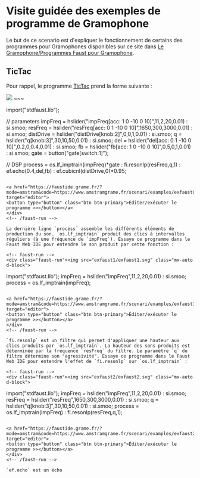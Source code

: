 # Visite guidée des exemples de programme de Gramophone

Le but de ce scenario est d'expliquer le fonctionnement de certains des programmes pour Gramophones disponibles sur ce site dans [Le Gramophone/Programmes Faust pour Gramophone](../gramophone/programs.md). 

## TicTac

Pour rappel, le programme [TicTac](../gramophone/programs.md#tictac) prend la forme suivante :

<!-- faust-run -->
<div class="faust-run"><img src="exfaust0/exfaust0.svg" class="mx-auto d-block">
~~~

import("stdfaust.lib");

// parameters
impFreq = hslider("impFreq[acc: 1 0 -10 0 10]",11,2,20,0.01) : si.smoo;
resFreq = hslider("resFreq[acc: 0 1 -10 0 10]",1650,300,3000,0.01) : si.smoo;
distDrive = hslider("distDrive[knob:2]",0,0,1,0.01) : si.smoo;
q = hslider("q[knob:3]",30,10,50,0.01) : si.smoo;
del = hslider("del[acc: 0 1 -10 0 10]",0.2,0,0.4,0.01) : si.smoo;
fb = hslider("fb[acc: 1 0 -10 0 10]",0.5,0,1,0.01) : si.smoo;
gate = button("gate[switch:1]");

// DSP
process = os.lf_imptrain(impFreq)*gate  : fi.resonlp(resFreq,q,1) : ef.echo(0.4,del,fb) : 
ef.cubicnl(distDrive,0)*0.95;

~~~

<a href="https://faustide.grame.fr/?mode=amstram&code=https://www.amstramgrame.fr/scenari/examples/exfaust0/exfaust0.dsp" target="editor">
<button type="button" class="btn btn-primary">Éditer/exécuter le programme >></button></a>
</div>
<!-- /faust-run -->

La dernière ligne `process` assemble les différents éléments de production du son. `os.lf_imptrain` produit des clics à intervalles réguliers (à une fréquence de `impFreq`). Essaye ce programme dans le Faust Web IDE pour entendre le son produit par cette fonction :

<!-- faust-run -->
<div class="faust-run"><img src="exfaust1/exfaust1.svg" class="mx-auto d-block">
~~~

import("stdfaust.lib");
impFreq = hslider("impFreq",11,2,20,0.01) : si.smoo;
process = os.lf_imptrain(impFreq);

~~~

<a href="https://faustide.grame.fr/?mode=amstram&code=https://www.amstramgrame.fr/scenari/examples/exfaust1/exfaust1.dsp" target="editor">
<button type="button" class="btn btn-primary">Éditer/exécuter le programme >></button></a>
</div>
<!-- /faust-run -->

`fi.resonlp` est un filtre qui permet d'appliquer une hauteur aux clics produits par `os.lf_imptrain`. La hauteur des sons produits est déterminée par la fréquence `resFreq` du filtre. Le paramètre `q` du filtre détermine son "agressivité". Essaye ce programme dans le Faust Web IDE pour entendre l'effet de `fi.resonlp` sur `os.lf_imptrain` :

<!-- faust-run -->
<div class="faust-run"><img src="exfaust2/exfaust2.svg" class="mx-auto d-block">
~~~

import("stdfaust.lib");
impFreq = hslider("impFreq",11,2,20,0.01) : si.smoo;
resFreq = hslider("resFreq",1650,300,3000,0.01) : si.smoo;
q = hslider("q[knob:3]",30,10,50,0.01) : si.smoo;
process = os.lf_imptrain(impFreq) : fi.resonlp(resFreq,q,1);

~~~

<a href="https://faustide.grame.fr/?mode=amstram&code=https://www.amstramgrame.fr/scenari/examples/exfaust2/exfaust2.dsp" target="editor">
<button type="button" class="btn btn-primary">Éditer/exécuter le programme >></button></a>
</div>
<!-- /faust-run -->
 
`ef.echo` est un écho  
 
